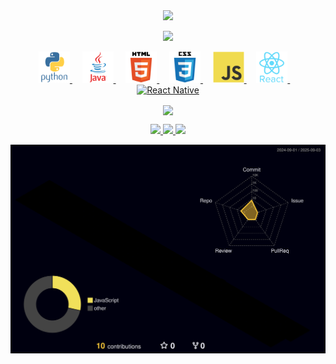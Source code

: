 <!-- Header GIF ve isim -->
<div id="header" align="center">
  <img src="https://media.giphy.com/media/L1R1tvI9svkIWwpVYr/giphy.gif" width="300"/>
</div>

<p align="center">
  <a href="https://discord.gg/your-invite">
    <img src="https://readme-typing-svg.herokuapp.com?color=fb8c00&center=true&vCenter=true&width=560&size=24&font=Poppins&lines=Welcome+to+Buse+YILDIRIM!;Web+%26+Mobile+Projects!;Click+to+join+our+community"/>
  </a>
</p>


<!-- Teknolojiler -->
<p align="center"> 
  <a href="https://www.python.org/" target="_blank"> 
    <img src="https://raw.githubusercontent.com/devicons/devicon/master/icons/python/python-original-wordmark.svg" alt="Python" width="50" height="50"/> 
  </a>&nbsp;&nbsp;&nbsp; 
  <a href="https://www.java.com/" target="_blank"> 
    <img src="https://raw.githubusercontent.com/devicons/devicon/master/icons/java/java-original-wordmark.svg" alt="Java" width="50" height="50"/> 
  </a>&nbsp;&nbsp;&nbsp; 
  <a href="https://www.w3schools.com/html/" target="_blank"> 
    <img src="https://raw.githubusercontent.com/devicons/devicon/master/icons/html5/html5-original-wordmark.svg" alt="HTML5" width="50" height="50"/> 
  </a>&nbsp;&nbsp;&nbsp; 
  <a href="https://www.w3schools.com/css/" target="_blank"> 
    <img src="https://raw.githubusercontent.com/devicons/devicon/master/icons/css3/css3-original-wordmark.svg" alt="CSS3" width="50" height="50"/> 
  </a>&nbsp;&nbsp;&nbsp; 
  <a href="https://developer.mozilla.org/en-US/docs/Web/JavaScript" target="_blank"> 
    <img src="https://raw.githubusercontent.com/devicons/devicon/master/icons/javascript/javascript-original.svg" alt="JavaScript" width="50" height="50"/> 
  </a>&nbsp;&nbsp;&nbsp; 
  <a href="https://reactjs.org/" target="_blank"> 
    <img src="https://raw.githubusercontent.com/devicons/devicon/master/icons/react/react-original-wordmark.svg" alt="React" width="50" height="50"/> 
  </a>&nbsp;&nbsp;&nbsp; 
  <a href="https://reactnative.dev/" target="_blank"> 
    <img src="https://reactnative.dev/img/header_logo.svg" alt="React Native" width="50" height="50"/> 
  </a> 
</p>

<!-- My Stats -->
<p align="center">
  <img align="center" src="https://github-readme-streak-stats.herokuapp.com/?user=buseeyldrm&theme=dark&hide_border=true"/>
</p>

<!-- Sosyal Medya -->
<div align="center"> 
  <a href="https://www.linkedin.com/in/buseeyldrm/" target="_blank">
    <img src="https://img.shields.io/badge/-LinkedIn-%23333?style=for-the-badge&logo=linkedin&logoColor=blue"/>
  </a>
  <a href="mailto:buseeeyldrm3@gmail.com">
    <img src="https://img.shields.io/badge/-Gmail-%23333?style=for-the-badge&logo=gmail&logoColor=red"/>
  </a>
  <a href="https://twitter.com/" target="_blank">
    <img src="https://img.shields.io/badge/-Twitter-%23333?style=for-the-badge&logo=twitter&logoColor=#1DA1F2"/>
  </a>
</div>

![](./profile-3d-contrib/profile-night-rainbow.svg)
